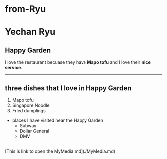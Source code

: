 # from-Ryu
# Yechan Ryu
## Happy Garden

I love the restaurant becuase they have **Mapo tofu** and I love their **nice service**.

---

## three dishes that I love in Happy Garden
1. Mapo tofu
2. Singapore Noodle
3. Fried dumplings
- places I have visited near the Happy Garden
    - Subway
    - Dollar General
    - DMV
<br>
[This is link to open the MyMedia.md](./MyMedia.md)